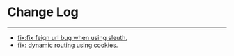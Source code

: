 # Change Log
---

- [fix:fix feign url bug when using sleuth.](https://github.com/Tencent/spring-cloud-tencent/pull/1096)
- [fix: dynamic routing using cookies.](https://github.com/Tencent/spring-cloud-tencent/pull/1097)
